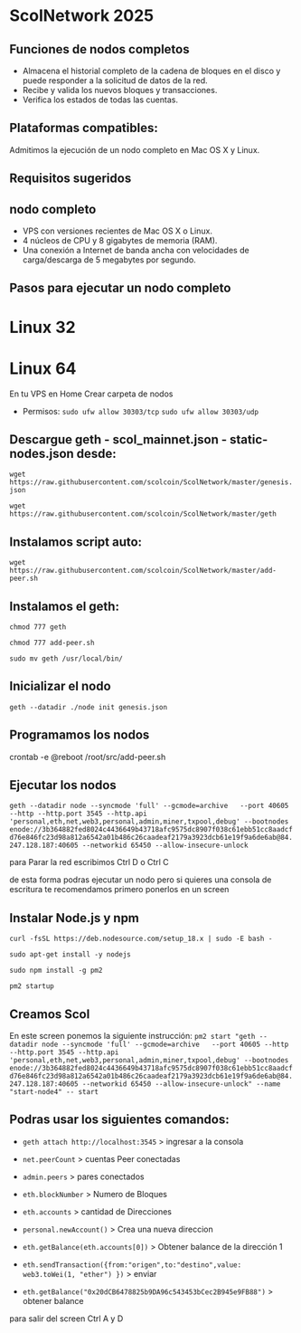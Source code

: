 # ScolNetwork 2025

## Funciones de nodos completos
- Almacena el historial completo de la cadena de bloques en el disco y puede responder a la solicitud de datos de la red.
- Recibe y valida los nuevos bloques y transacciones.
- Verifica los estados de todas las cuentas.

## Plataformas compatibles:

Admitimos la ejecución de un nodo completo en Mac OS X y Linux.

## Requisitos sugeridos

## nodo completo
- VPS con versiones recientes de Mac OS X o Linux.
- 4 núcleos de CPU y 8 gigabytes de memoria (RAM).
- Una conexión a Internet de banda ancha con velocidades de carga/descarga de 5 megabytes por segundo.

## Pasos para ejecutar un nodo completo

# Linux 32

# Linux 64

En tu VPS en Home Crear carpeta de nodos
* Permisos:
`sudo ufw allow 30303/tcp`
`sudo ufw allow 30303/udp`

## Descargue geth - scol_mainnet.json - static-nodes.json desde:
`wget https://raw.githubusercontent.com/scolcoin/ScolNetwork/master/genesis.json`

`wget https://raw.githubusercontent.com/scolcoin/ScolNetwork/master/geth` 

## Instalamos script auto:
`wget https://raw.githubusercontent.com/scolcoin/ScolNetwork/master/add-peer.sh` 

## Instalamos el geth:

`chmod 777 geth`

`chmod 777 add-peer.sh`

`sudo mv geth /usr/local/bin/`

## Inicializar el nodo

`geth --datadir ./node init genesis.json`

## Programamos los nodos
crontab -e
@reboot /root/src/add-peer.sh

## Ejecutar los nodos

`geth --datadir node --syncmode 'full' --gcmode=archive   --port 40605 --http --http.port 3545 --http.api 'personal,eth,net,web3,personal,admin,miner,txpool,debug' --bootnodes enode://3b364882fed8024c4436649b43718afc9575dc8907f038c61ebb51cc8aadcfd76e846fc23d98a812a6542a01b486c26caadeaf2179a3923dcb61e19f9a6de6ab@84.247.128.187:40605 --networkid 65450 --allow-insecure-unlock`

para Parar la red escribimos Ctrl D o Ctrl C

de esta forma podras ejecutar un nodo pero si quieres una consola de escritura te recomendamos primero ponerlos en un screen

## Instalar Node.js y npm
`curl -fsSL https://deb.nodesource.com/setup_18.x | sudo -E bash -`

`sudo apt-get install -y nodejs`

`sudo npm install -g pm2`

`pm2 startup`

## Creamos Scol

En este screen ponemos la siguiente instrucción:
`pm2 start "geth --datadir node --syncmode 'full' --gcmode=archive   --port 40605 --http --http.port 3545 --http.api 'personal,eth,net,web3,personal,admin,miner,txpool,debug' --bootnodes enode://3b364882fed8024c4436649b43718afc9575dc8907f038c61ebb51cc8aadcfd76e846fc23d98a812a6542a01b486c26caadeaf2179a3923dcb61e19f9a6de6ab@84.247.128.187:40605 --networkid 65450 --allow-insecure-unlock" --name "start-node4" -- start`


## Podras usar los siguientes comandos:

- `geth attach http://localhost:3545`  > ingresar a la consola

- `net.peerCount` > cuentas Peer conectadas

- `admin.peers` > pares conectados

- `eth.blockNumber` > Numero de Bloques

- `eth.accounts` > cantidad de Direcciones

- `personal.newAccount()` > Crea una nueva direccion

- `eth.getBalance(eth.accounts[0])` > Obtener balance de la dirección 1

- `eth.sendTransaction({from:"origen",to:"destino",value: web3.toWei(1, "ether") })` > enviar

- `eth.getBalance("0x20dCB6478825b9DA96c543453bCec2B945e9FB88")` > obtener balance

para salir del screen Ctrl A y D
